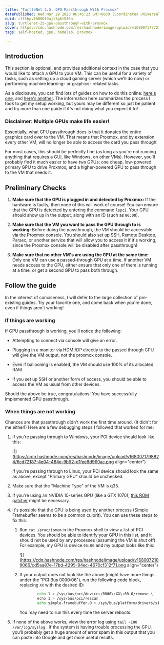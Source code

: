 ```yaml
---
title: "TurtleNet 2.5: GPU Passthrough With Proxmox"
datePublished: Wed Mar 29 2023 06:46:23 GMT+0000 (Coordinated Universal Time)
cuid: clftbpvfh00010ajt3gkt536n
slug: turtlenet-25-gpu-passthrough-with-proxmox
cover: https://cdn.hashnode.com/res/hashnode/image/upload/v1680071777270/981ec289-be46-476b-9d75-8db880ee6db3.png
tags: self-hosted, gpu, homelab, proxmox

---
```


## Introduction

This section is optional, and provides additional context in the case that you would like to attach a GPU to your VM. This can be useful for a variety of tasks, such as setting up a cloud gaming server (which we'll do now) or performing machine learning- or graphics- related tasks.

As a disclosure, you can find lots of guides on how to do this online: [here's one](https://3os.org/infrastructure/proxmox/gpu-passthrough/gpu-passthrough-to-vm/), and [here's another](https://www.reddit.com/r/homelab/comments/b5xpua/the_ultimate_beginners_guide_to_gpu_passthrough/). The information here summarizes the process I took to get my setup working, but yours may be different so just be patient and try more than one guide if it's not doing what you expect it to!

### Disclaimer: Multiple GPUs make life easier!

Essentially, what GPU passthrough does is that it donates the entire graphics card over to the VM. That means that Proxmox, and by extension every other VM, will no longer be able to access the card you pass through!

For most cases, this should be perfectly fine (as long as you're not running anything that requires a GUI, like Windows, on other VMs). However, you'll probably find it much easier to have two GPUs: one cheap, low-powered primary GPU to drive Proxmox, and a higher-powered GPU to pass through to the VM that needs it.

## Preliminary Checks

1. **Make sure that the GPU is plugged in and detected by Proxmox:** If the hardware is faulty, then none of this will work of course! You can ensure that the GPU is detected by entering the command `lspci`. Your GPU should show up in the output, along with an ID (such as `06:00`).
    
2. **Make sure that the VM you want to pass the GPU through to is working:** Before doing the passthrough, the VM should be accessible via the Proxmox console. You should also set up SSH, Remote Desktop, Parsec, or another service that will allow you to access it if it's working, since the Proxmox console will be disabled after passthrough!
    
3. **Make sure that no other VM's are using the GPU at the same time:** Only one VM can use a passed-through GPU at a time. If another VM needs access to the GPU, either ensure that only one of them is running at a time, or get a second GPU to pass both through.
    

## Follow the guide

In the interest of conciseness, I will defer to the large collection of pre-existing guides. Try your favorite one, and come back when you're done, even if things aren't working!

### If things are working

If GPU passthrough is working, you'll notice the following:

* Attempting to connect via console will give an error.
    
* Plugging in a monitor via HDMI/DP directly to the passed through GPU will give the VM output, not the proxmox console.
    
* Even if ballooning is enabled, the VM should use 100% of its allocated RAM.
    
* If you set up SSH or another form of access, you should be able to access the VM as usual from other devices.
    

Should the above be true, congratulations! You have successfully implemented GPU passthrough.

### When things are not working

Chances are that passthrough didn't work the first time around. (It didn't for me either!) Here are a few debugging steps I followed that worked for me:

1. If you're passing through to Windows, your PCI device should look like this:
    
    ![](https://cdn.hashnode.com/res/hashnode/image/upload/v1680071798824/6cd72187-4e04-484e-9b92-d1fee8d960ac.png align="center")
    
    If you're passing through to Linux, your PCI device should look the same as above, except "Primary GPU" should be unchecked.
    
2. Make sure that the "Machine Type" of the VM is q35.
    
3. If you're using an NVIDIA 10-series GPU (like a GTX 1070), [this ROM patcher](https://github.com/Matoking/NVIDIA-vBIOS-VFIO-Patcher) might be necessary.
    
4. It's possible that the GPU is being used by another process (Simple Framebuffer seems to be a common culprit). You can use these steps to fix this:
    
    1. Run `cat /proc/iomem` in the Proxmox shell to view a list of PCI devices. You should be able to identify your GPU in this list, and it should not be used by any processes (assuming the VM is shut off). For example, my GPU is device `06:00` and my output looks like this:
        
        ![](https://cdn.hashnode.com/res/hashnode/image/upload/v1680072109066/cd5ea87e-17bd-4295-94ec-4670cf312f71.png align="center")
        
    2. If your output does not look like the above (might have more things under the "PCI Bus 0000:06"), run the following code block, replacing `XX` with the desired ID:
        
        ```bash
             	echo 1 > /sys/bus/pci/devices/0000\:XX\:00.0/remove \
        		echo 1 > /sys/bus/pci/rescan
        		echo simple-framebuffer.0 > /sys/bus/platform/drivers/simple-framebuffer/unbind
        ```
        
        You may need to run this every time the server reboots.
        
5. If none of the above works, view the error log using `tail -100 /var/log/syslog` . If the system is having trouble processing the GPU, you'll probably get a huge amount of error spam in this output that you can paste into Google and get more useful results.